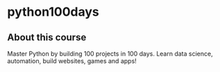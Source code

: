 # python100days

## About this course

Master Python by building 100 projects in 100 days. Learn data science, automation, build websites, games and apps!